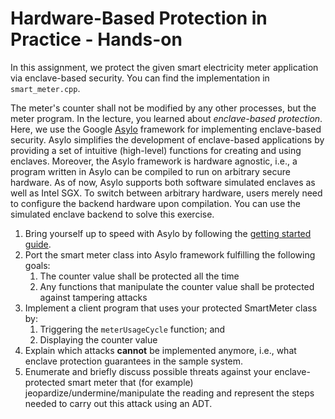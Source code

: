 # Hardware-Based Protection in Practice - Hands-on

In this assignment, we protect the given smart electricity meter application via enclave-based security.
You can find the implementation in `smart_meter.cpp`.

The meter's counter shall not be modified by any other processes, but the meter program.
In the lecture, you learned about *enclave-based protection*.
Here, we use the Google [Asylo](https://asylo.dev/) framework for implementing enclave-based security.
Asylo simplifies the development of enclave-based applications by providing a set of intuitive (high-level) functions for creating and using enclaves.
Moreover, the Asylo framework is hardware agnostic, i.e., a program written in Asylo can be compiled to run on arbitrary secure hardware.
As of now, Asylo supports both software simulated enclaves as well as Intel SGX.
To switch between arbitrary hardware, users merely need to configure the backend hardware upon compilation.
You can use the simulated enclave backend to solve this exercise.

1. Bring yourself up to speed with Asylo by following the [getting started guide](https://asylo.dev/docs/guides/quickstart.html).
2. Port the smart meter class into Asylo framework fulfilling the following goals:
    1. The counter value shall be protected all the time
    2. Any functions that manipulate the counter value shall be protected against tampering attacks
3. Implement a client program that uses your protected SmartMeter class by:
    1. Triggering the `meterUsageCycle` function;
    and
    2. Displaying the counter value
4. Explain which attacks **cannot** be implemented anymore, i.e., what enclave protection guarantees in the sample system.
5. Enumerate and briefly discuss possible threats against your enclave-protected smart meter that (for example) jeopardize/undermine/manipulate the reading and represent the steps needed to carry out this attack using an ADT.
